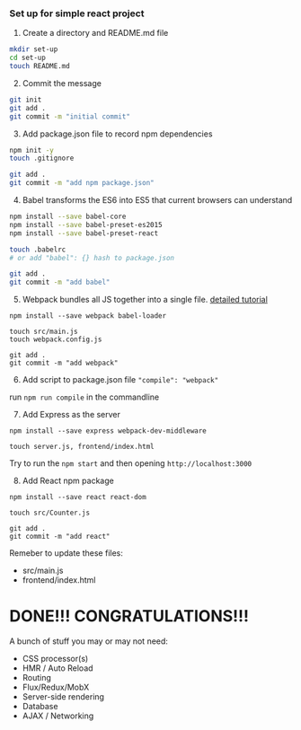 ### Set up for simple react project

1. Create a directory and README.md file
```bash
mkdir set-up
cd set-up
touch README.md
```

2. Commit the message
```bash
git init
git add .
git commit -m "initial commit"
```

3. Add package.json file to record npm dependencies
```bash
npm init -y
touch .gitignore

git add .
git commit -m "add npm package.json"
```

4. Babel transforms the ES6 into ES5 that current browsers can understand
```bash
npm install --save babel-core
npm install --save babel-preset-es2015
npm install --save babel-preset-react

touch .babelrc
# or add "babel": {} hash to package.json

git add .
git commit -m "add babel"
```

5. Webpack bundles all JS together into a single file.
[detailed tutorial](http://andrewhfarmer.com/build-your-own-starter/#4-webpack)
```
npm install --save webpack babel-loader

touch src/main.js
touch webpack.config.js

git add .
git commit -m "add webpack"
```

6. Add script to package.json file
`"compile": "webpack"`

run `npm run compile` in the commandline

7. Add Express as the server
```
npm install --save express webpack-dev-middleware

touch server.js, frontend/index.html
```

Try to run the `npm start` and then opening `http://localhost:3000`

8. Add React npm package

```
npm install --save react react-dom

touch src/Counter.js

git add .
git commit -m "add react"
```

Remeber to update these files:
- src/main.js
- frontend/index.html

# DONE!!! CONGRATULATIONS!!!

A bunch of stuff you may or may not need:

- CSS processor(s)
- HMR / Auto Reload
- Routing
- Flux/Redux/MobX
- Server-side rendering
- Database
- AJAX / Networking
